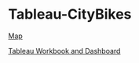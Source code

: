 # Tableau-CityBikes

[Map](https://public.tableau.com/views/Tableau-CitiBikes-CK/PopularStartingLocations?:language=en&:display_count=y&:origin=viz_share_link)


[Tableau Workbook and Dashboard](https://public.tableau.com/views/Tableau-CitiBikes-CK/Story1?:language=en&:display_count=y&:origin=viz_share_link)
